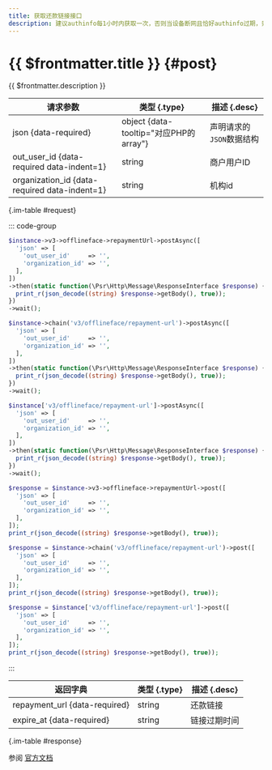 ```yaml
---
title: 获取还款链接接口
description: 建议authinfo每1小时内获取一次，否则当设备断网且恰好authinfo过期，则会导致设备不可用。
---
```


# {{ $frontmatter.title }} {#post}

{{ $frontmatter.description }}

| 请求参数 | 类型 {.type} | 描述 {.desc}
| --- | --- | ---
| json {data-required} | object {data-tooltip="对应PHP的array"} | 声明请求的`JSON`数据结构
| out_user_id {data-required data-indent=1} | string | 商户用户ID
| organization_id {data-required data-indent=1} | string | 机构id

{.im-table #request}

::: code-group

```php [异步纯链式]
$instance->v3->offlineface->repaymentUrl->postAsync([
  'json' => [
    'out_user_id'     => '',
    'organization_id' => '',
  ],
])
->then(static function(\Psr\Http\Message\ResponseInterface $response) {
  print_r(json_decode((string) $response->getBody(), true));
})
->wait();
```

```php [异步声明式]
$instance->chain('v3/offlineface/repayment-url')->postAsync([
  'json' => [
    'out_user_id'     => '',
    'organization_id' => '',
  ],
])
->then(static function(\Psr\Http\Message\ResponseInterface $response) {
  print_r(json_decode((string) $response->getBody(), true));
})
->wait();
```

```php [异步属性式]
$instance['v3/offlineface/repayment-url']->postAsync([
  'json' => [
    'out_user_id'     => '',
    'organization_id' => '',
  ],
])
->then(static function(\Psr\Http\Message\ResponseInterface $response) {
  print_r(json_decode((string) $response->getBody(), true));
})
->wait();
```

```php [同步纯链式]
$response = $instance->v3->offlineface->repaymentUrl->post([
  'json' => [
    'out_user_id'     => '',
    'organization_id' => '',
  ],
]);
print_r(json_decode((string) $response->getBody(), true));
```

```php [同步声明式]
$response = $instance->chain('v3/offlineface/repayment-url')->post([
  'json' => [
    'out_user_id'     => '',
    'organization_id' => '',
  ],
]);
print_r(json_decode((string) $response->getBody(), true));
```

```php [同步属性式]
$response = $instance['v3/offlineface/repayment-url']->post([
  'json' => [
    'out_user_id'     => '',
    'organization_id' => '',
  ],
]);
print_r(json_decode((string) $response->getBody(), true));
```

:::

| 返回字典 | 类型 {.type} | 描述 {.desc}
| --- | --- | ---
| repayment_url {data-required} | string | 还款链接
| expire_at {data-required} | string | 链接过期时间

{.im-table #response}

参阅 [官方文档](https://pay.weixin.qq.com/wiki/doc/wxfacepay/develop/access-specifications.html)
